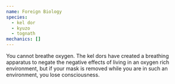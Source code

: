 ```yaml
---
name: Foreign Biology
species:
  - kel dor
  - kyuzo
  - tognath
mechanics: []
---
```

You cannot breathe oxygen. The kel dors have created a breathing apparatus to negate the negative effects of living in an oxygen rich environment, but if your mask is removed while you are in such an environment, you lose consciousness.
